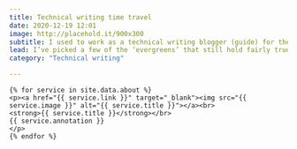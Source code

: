 ```yaml
---
title: Technical writing time travel
date: 2020-12-19 12:01 
image: http://placehold.it/900x300
subtitle: I used to work as a technical writing blogger (guide) for the sadly-defunct About.com. Courtesy of the Internet Archive, some of those articles are still ‘floating around’.
lead: I’ve picked a few of the ‘evergreens’ that still hold fairly true today – don’t expect the links to take you anywhere sensible, though
category: "Technical writing"

---
```


    {% for service in site.data.about %}
    <p><a href="{{ service.link }}" target="_blank"><img src="{{ service.image }}" alt="{{ service.title }}"></a><br>
    <strong>{{ service.title }}</strong></br>
    {{ service.annotation }}
    </p>
    {% endfor %}

